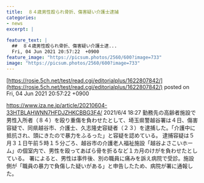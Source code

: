 ```yaml
---
title:  ８４歳男性殴られ骨折、傷害疑い介護士逮捕  
categories:
- news
excerpt: |
  
feature_text: |
  ##  ８４歳男性殴られ骨折、傷害疑い介護士逮...
  Fri, 04 Jun 2021 20:57:22  +0900
feature_image: "https://picsum.photos/2560/600?image=733"
image: "https://picsum.photos/2560/600?image=733"
---
```


[https://rosie.5ch.net/test/read.cgi/editorialplus/1622807842/](https://rosie.5ch.net/test/read.cgi/editorialplus/1622807842/)
posted on Fri, 04 Jun 2021 20:57:22  +0900

<!--more-->

https://www.iza.ne.jp/article/20210604-33HTBLAHWNN7HFDJZHKCBBG3F4/ 2021/6/4 18:27 勤務先の高齢者施設で男性入所者（８４）を殴り重傷を負わせたとして、埼玉県警越谷署は４日、傷害容疑で、同県越谷市、介護士、久志隆史容疑者（２３）を逮捕した。「介護中に抵抗され、頭にきたので暴力をふるった」と容疑を認めている。 逮捕容疑は５月３１日午前５時１５分ごろ、越谷市の介護老人福祉施設「越谷よさこいホーム」の個室内で、男性を殴ってあばら骨を折るなど１カ月のけがを負わせたとしている。 署によると、男性は事件後、別の職員に痛みを訴え病院で受診。施設側が「職員の暴力で負傷した疑いがある」と申告したため、病院が署に通報した。
